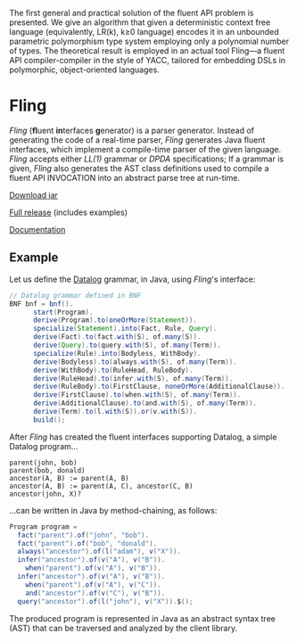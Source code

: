 The first general and practical solution of the fluent API problem is presented. We give an algorithm that given a deterministic context free language (equivalently, LR(k), k≥0 language) encodes it in an unbounded parametric polymorphism type system employing only a polynomial number of types. The theoretical result is employed in an actual tool Fling—a fluent API compiler-compiler in the style of YACC, tailored for embedding DSLs in polymorphic, object-oriented languages.

# Fling

*Fling* (**fl**uent **in**terfaces **g**enerator) is a parser generator.
Instead of generating the code of a real-time parser, *Fling* generates Java fluent interfaces,
which implement a compile-time parser of the given language.
*Fling* accepts either *LL(1)* grammar or *DPDA* specifications;
If a grammar is given, *Fling* also generates the AST class definitions used to compile a fluent API INVOCATION into an
abstract parse tree at run-time.

[Download jar](https://github.com/OriRoth/fling/releases/download/1.0.0/fling.jar)

[Full release](https://github.com/OriRoth/fling/releases/tag/1.0.0) (includes examples)

[Documentation](https://oriroth.github.io/fling/docs/)

## Example

Let us define the [Datalog](https://en.wikipedia.org/wiki/Datalog) grammar, in Java, using *Fling*'s interface:
```Java
// Datalog grammar defined in BNF
BNF bnf = bnf().
      start(Program).
      derive(Program).to(oneOrMore(Statement)).
      specialize(Statement).into(Fact, Rule, Query).
      derive(Fact).to(fact.with(S), of.many(S)).
      derive(Query).to(query.with(S), of.many(Term)).
      specialize(Rule).into(Bodyless, WithBody).
      derive(Bodyless).to(always.with(S), of.many(Term)).
      derive(WithBody).to(RuleHead, RuleBody).
      derive(RuleHead).to(infer.with(S), of.many(Term)).
      derive(RuleBody).to(FirstClause, noneOrMore(AdditionalClause)).
      derive(FirstClause).to(when.with(S), of.many(Term)).
      derive(AdditionalClause).to(and.with(S), of.many(Term)).
      derive(Term).to(l.with(S)).or(v.with(S)).
      build();
```
After *Fling* has created the fluent interfaces supporting Datalog, a simple Datalog program...
```Datalog
parent(john, bob)
parent(bob, donald)
ancestor(A, B) := parent(A, B)
ancestor(A, B) := parent(A, C), ancestor(C, B)
ancestor(john, X)?
```
...can be written in Java by method-chaining, as follows:
```Java
Program program =
  fact("parent").of("john", "bob").
  fact("parent").of("bob", "donald").
  always("ancestor").of(l("adam"), v("X")).
  infer("ancestor").of(v("A"), v("B")).
    when("parent").of(v("A"), v("B")).
  infer("ancestor").of(v("A"), v("B")).
    when("parent").of(v("A"), v("C")).
    and("ancestor").of(v("C"), v("B")).
  query("ancestor").of(l("john"), v("X")).$();
```
The produced program is represented in Java as an abstract syntax tree (AST) that can be traversed and analyzed by the
client library.
